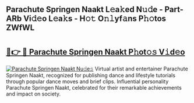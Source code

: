 ## Parachute Springen Naakt L𝚎a𝚔ed N𝚞𝚍e - Part-ARb Vi𝚍𝚎o L𝚎a𝚔s - H𝚘𝚝 O𝚗𝚕yf𝚊ns P𝚑𝚘tos ZWfWL

# <h2><a href="http://kf6st4b.oniu.top/?m=Parachute+Springen+Naakt">🔗👉 🔴 Parachute Springen Naakt P𝚑ot𝚘𝚜 V𝚒d𝚎o</a></h2>

[![Parachute Springen Naakt Nu𝚍e𝚜](https://i.imgur.com/0qMVB7G.gif)](http://kf6st4b.oniu.top/?m=Parachute+Springen+Naakt)
Virtual artist and entertainer Parachute Springen Naakt, recognized for publishing dance and lifestyle tutorials through popular dance moves and brief clips. Influential personality Parachute Springen Naakt, celebrated for their remarkable achievements and impact on society.  
